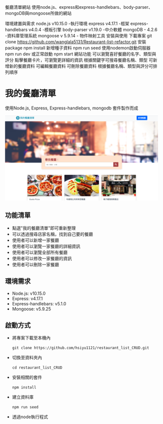 餐廳清單網站
使用node.js、express和express-handlebars、body-parser、mongoDB與mongoose所做的網站

環境建置與需求
node.js v10.15.0 -執行環境
express v4.17.1 -框架
express-handlebars v4.0.4 -模板引擎
body-parser v1.19.0 -中介軟體
mongoDB - 4.2.6 -資料庫管理系統
mongoose v 5.9.14 - 物件映射工具
安裝與使用
下載專案
git clone https://github.com/wanglala5131/Restaurant-list-refactor.git
安裝package
npm install
新增種子資料
npm run seed
使用nodemon啟動伺服器
npm run dev
或正常啟動
npm start
網站功能
可以瀏覽喜好餐廳的名字、類型與評分
點擊餐廳卡片，可瀏覽更詳細的資訊
根據關鍵字可搜尋餐廳名稱、類型
可新增新的餐廳資料
可編輯餐廳資料
可刪除餐廳資料
根據餐廳名稱、類型與評分可排列順序



# 我的餐廳清單

使用Node.js, Express, Express-handlebars, mongodb 套件製作而成

![Alt text](https://github.com/hsiyu1121/restaurant_list_CRUD/blob/master/restaurant-list-crud.png)

## 功能清單
* 點選"我的餐廳清單"即可重新整理
* 可以透過搜尋店家名稱，找到自己要的餐廳
* 使用者可以新增一家餐廳
* 使用者可以瀏覽一家餐廳的詳細資訊
* 使用者可以瀏覽全部所有餐廳
* 使用者可以修改一家餐廳的資訊
* 使用者可以刪除一家餐廳

## 環境需求
* Node.js: v10.15.0
* Express: v4.17.1
* Express-handlebars: v5.1.0
* Mongoose: v5.9.25

## 啟動方式
* 將專案下載至本機內

  ``git clone https://github.com/hsiyu1121/restaurant_list_CRUD.git``
* 切換至資料夾內

  ``cd restaurant_list_CRUD``
* 安裝相關的套件

  ``npm install``
* 建立資料庫

  ``npm run seed``
* 透過node執行程式
